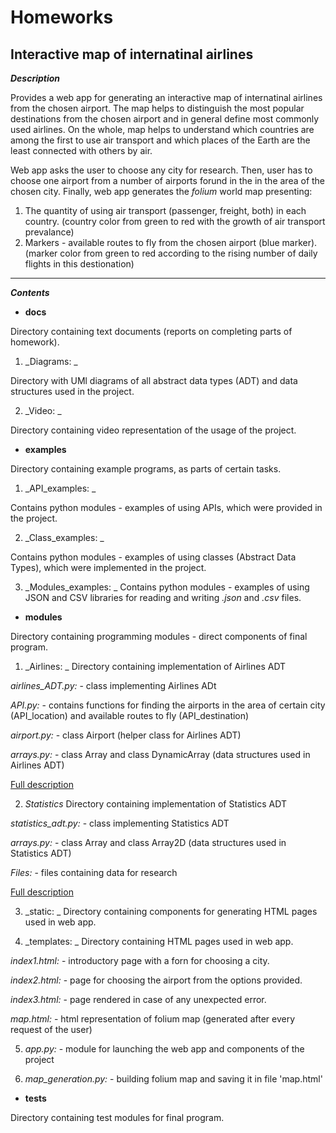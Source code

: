 # Homeworks
## Interactive map of internatinal airlines

***Description***

Provides a web app for generating an interactive map of internatinal airlines
from the chosen airport. The map helps to distinguish the most popular destinations
from the chosen airport and in general define most commonly used airlines.
On the whole, map helps to understand which countries are among the first to use
air transport and which places of the Earth are the least connected with others by air.

Web app asks the user to choose any city for research. Then, user has to choose one airport
from a number of airports forund in the in the area of the chosen city. Finally, web app 
generates the *folium* world map presenting:
1. The quantity of using air transport (passenger, freight, both) in each country. 
(country color from green to red with the growth of air transport prevalance)
2. Markers - available routes to fly from the chosen airport (blue marker).
(marker color from green to red according to the rising number of daily flights
in this destionation)

---
***Contents***

* **docs**

Directory containing text documents (reports on completing parts of homework).

1. _Diagrams: _

Directory with UMl diagrams of all abstract data types (ADT) and
data structures used in the project.

2. _Video: _

Directory containing video representation of the 
usage of the project.

* **examples**

Directory containing example programs, as parts of certain tasks.

1. _API_examples: _

Contains python modules - examples of using APIs, which were provided in the project.

2. _Class_examples: _

Contains python modules - examples of using classes (Abstract Data Types), which
were implemented in the project.

3. _Modules_examples: _
Contains python modules - examples of using JSON and CSV libraries for reading and 
writing _.json_ and _.csv_ files.

* **modules**

Directory containing programming modules - direct components of final program.

1. _Airlines: _
Directory containing implementation of Airlines ADT

_airlines_ADT.py:_ - class implementing Airlines ADt

_API.py:_ - contains functions for finding the airports in the area of certain city
(API_location) and available routes to fly (API_destination)

_airport.py:_ - class Airport (helper class for Airlines ADT)

_arrays.py:_ - class Array and class DynamicArray (data structures used in Airlines ADT)

[Full description](https://github.com/Danil1702/Homeworks/wiki/%D0%94%D0%BE%D0%BC%D0%B0%D1%88%D0%BD%D1%94-%D0%B7%D0%B0%D0%B2%D0%B4%D0%B0%D0%BD%D0%BD%D1%8F-%E2%84%963)

2. _Statistics_
Directory containing implementation of Statistics ADT

_statistics_adt.py:_ - class implementing Statistics ADT

_arrays.py:_ - class Array and class Array2D (data structures used in Statistics ADT)

_Files:_ - files containing data for research

[Full description](https://github.com/Danil1702/Homeworks/wiki/%D0%94%D0%BE%D0%BC%D0%B0%D1%88%D0%BD%D1%94-%D0%B7%D0%B0%D0%B2%D0%B4%D0%B0%D0%BD%D0%BD%D1%8F-%E2%84%963)


3. _static: _
Directory containing components for generating HTML pages used in web app.

4. _templates: _
Directory containing HTML pages used in web app.

_index1.html:_ - introductory page with a forn for choosing a city.

_index2.html:_ - page for choosing the airport from the options provided.

_index3.html:_ - page rendered in case of any unexpected error.

_map.html:_ - html representation of folium map (generated after every request of the user)

5. _app.py:_ - module for launching the web app and   components of the project

6. _map_generation.py:_ - building folium map and saving it in file 'map.html'

* **tests**

Directory containing test modules for final program.
